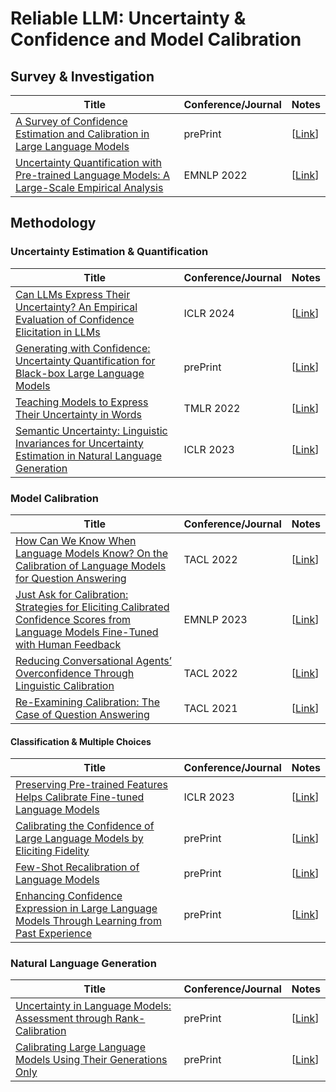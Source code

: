 # Reliable LLM: Uncertainty & Confidence and Model Calibration

## Survey & Investigation

| Title | Conference/Journal | Notes |
| ---- | ---- | ---- |
| [A Survey of Confidence Estimation and Calibration in Large Language Models](https://arxiv.org/abs/2311.08298) | prePrint | [[Link]()] |
| [Uncertainty Quantification with Pre-trained Language Models: A Large-Scale Empirical Analysis](https://openreview.net/forum?id=gjeQKFxFpZ) | EMNLP 2022 | [[Link]()] |

## Methodology

### Uncertainty Estimation & Quantification

| Title | Conference/Journal | Notes |
| ---- | ---- | ---- |
| [Can LLMs Express Their Uncertainty? An Empirical Evaluation of Confidence Elicitation in LLMs](https://openreview.net/forum?id=gjeQKFxFpZ) | ICLR 2024 | [[Link]()] |
| [Generating with Confidence: Uncertainty Quantification for Black-box Large Language Models](https://arxiv.org/abs/2305.19187) | prePrint | [[Link]()] |
| [Teaching Models to Express Their Uncertainty in Words](https://openreview.net/forum?id=8s8K2UZGTZ) | TMLR 2022 | [[Link]()] |
| [Semantic Uncertainty: Linguistic Invariances for Uncertainty Estimation in Natural Language Generation](https://openreview.net/forum?id=VD-AYtP0dve) | ICLR 2023 | [[Link]()] |

### Model Calibration

| Title | Conference/Journal | Notes |
| ---- | ---- | ---- |
| [How Can We Know When Language Models Know? On the Calibration of Language Models for Question Answering](https://aclanthology.org/2021.tacl-1.57/) | TACL 2022 | [[Link]()] |
| [Just Ask for Calibration: Strategies for Eliciting Calibrated Confidence Scores from Language Models Fine-Tuned with Human Feedback](https://aclanthology.org/2023.emnlp-main.330/) | EMNLP 2023 | [[Link]()] |
| [Reducing Conversational Agents’ Overconfidence Through Linguistic Calibration](https://aclanthology.org/2022.tacl-1.50/) | TACL 2022 | [[Link]()] |
| [Re-Examining Calibration: The Case of Question Answering](https://aclanthology.org/2022.findings-emnlp.204/) | TACL 2021 | [[Link]()] |

#### Classification & Multiple Choices

| Title | Conference/Journal | Notes |
| ---- | ---- | ---- |
| [Preserving Pre-trained Features Helps Calibrate Fine-tuned Language Models](https://arxiv.org/abs/2305.19249) | ICLR 2023 | [[Link](https://amourwaltz.github.io/Reliable-LLM//pages/method/docs/zhou2024batch.html)] |
| [Calibrating the Confidence of Large Language Models by Eliciting Fidelity](https://arxiv.org/abs/2404.02655) | prePrint | [[Link](https://amourwaltz.github.io/Reliable-LLM//pages/method/docs/zhang2024calibrating.html)] |
| [Few-Shot Recalibration of Language Models](https://arxiv.org/abs/2403.18286) | prePrint | [[Link](./pages/method/docs/li2024fewshot.html)] |
| [Enhancing Confidence Expression in Large Language Models Through Learning from Past Experience](https://arxiv.org/abs/2404.10315) | prePrint | [[Link](https://amourwaltz.github.io/Reliable-LLM/pages/method/docs/han2024enhancing.html)] |


### Natural Language Generation

| Title | Conference/Journal | Notes |
| ---- | ---- | ---- |
| [Uncertainty in Language Models: Assessment through Rank-Calibration](https://arxiv.org/abs/2404.03163) | prePrint | [[Link](https://amourwaltz.github.io/Reliable-LLM//pages/method/docs/zhang2024calibrating.html)] |
| [Calibrating Large Language Models Using Their Generations Only](https://arxiv.org/abs/2403.05973) | prePrint | [[Link]()] |
